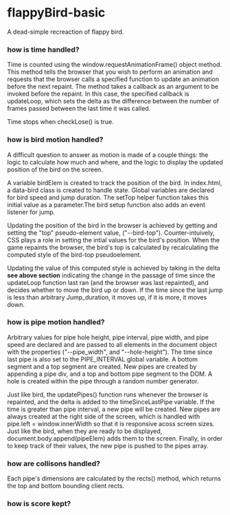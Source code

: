 # flappyBird-basic
A dead-simple recreaction of flappy bird. 

### how is time handled? 
  Time is counted using the window.requestAnimationFrame() object method. This method tells the browser that you wish to perform an animation and requests that the browser calls a specified function to update an animation before the next repaint. The method takes a callback as an argument to be invoked before the repaint. In this case, the specified callback is updateLoop, which sets the delta as the difference between the number of frames passed between the last time it was called. 
  
  Time stops when checkLose() is true. 
  
### how is bird motion handled? 
  A difficult question to answer as motion is made of a couple things: the logic to calculate how much and where, and the logic to display the updated position of the bird on the screen. 

  A variable birdElem is created to track the position of the bird. In index.html, a data-bird class is created to handle state. Global variables are declared for bird speed and jump duration. The setTop helper function takes this initial value as a parameter.The bird setup function also adds an event listener for jump. 
  
   Updating the position of the bird in the browser is achieved by getting and setting the "top" pseudo-element value, ("--bird-top"). Counter-intuively, CSS plays a role in setting the intial values for the bird's position. When the game repaints the browser, the bird's top is calculated by recalculating the computed style of the bird-top pseudoelement. 
  
  Updating the value of this computed style is achieved by taking in the delta **see above section**  indicating the change in the passage of time since the updateLoop function last ran (and the browser was last repainted), and decides whether to move the bird up or down. If the time since the last jump is less than arbitrary Jump_duration, it moves up, if it is more, it moves down. 

### how is pipe motion handled? 

  Arbitrary values for pipe hole height, pipe interval, pipe width, and pipe speed are  declared and are passed to all elements in the document object with the properties ("--pipe_width", and "--hole-height"). The time since last pipe is also set to the PIPE_INTERVAL global variable. A bottom segment and a top segment are created. New pipes are created by appending a pipe div, and a top and bottom pipe segment to the DOM. A hole is created within the pipe through a random number generator. 
  
  Just like bird, the updatePipes() function runs whenever the browser is repainted, and the delta is added to the timeSinceLastPipe variable. If the time is greater than pipe interval, a new pipe will be created. New pipes are always created at the right side of the screen, which is handled with pipe.left = window.innerWidth so that it is responsive acoss screen sizes. Just like the bird, when they are ready to be displayed, document.body.append(pipeElem) adds them to the screen. Finally, in order to keep track of their values, the new pipe is pushed to the pipes array. 

### how are collisons handled? 

Each pipe's dimensions are calculated by the rects() method, which returns the top and bottom bounding client rects. 

### how is score kept? 
